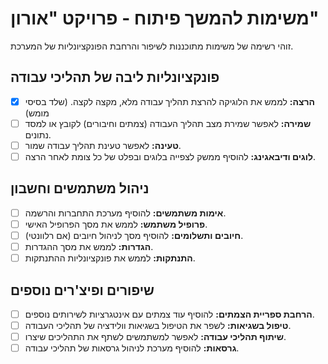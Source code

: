 # משימות להמשך פיתוח - פרויקט "אורון"

זוהי רשימה של משימות מתוכננות לשיפור והרחבת הפונקציונליות של המערכת.

## פונקציונליות ליבה של תהליכי עבודה
- [x] **הרצה:** לממש את הלוגיקה להרצת תהליך עבודה מלא, מקצה לקצה. (שלד בסיסי מומש)
- [ ] **שמירה:** לאפשר שמירת מצב תהליך העבודה (צמתים וחיבורים) לקובץ או למסד נתונים.
- [ ] **טעינה:** לאפשר טעינת תהליך עבודה שמור.
- [ ] **לוגים ודיבאגינג:** להוסיף ממשק לצפייה בלוגים ובפלט של כל צומת לאחר הרצה.

## ניהול משתמשים וחשבון
- [ ] **אימות משתמשים:** להוסיף מערכת התחברות והרשמה.
- [ ] **פרופיל משתמש:** לממש את מסך הפרופיל האישי.
- [ ] **חיובים ותשלומים:** להוסיף מסך לניהול חיובים (אם רלוונטי).
- [ ] **הגדרות:** לממש את מסך ההגדרות.
- [ ] **התנתקות:** לממש את פונקציונליות ההתנתקות.

## שיפורים ופיצ'רים נוספים
- [ ] **הרחבת ספריית הצמתים:** להוסיף עוד צמתים עם אינטגרציות לשירותים נוספים.
- [ ] **טיפול בשגיאות:** לשפר את הטיפול בשגיאות וולידציה של תהליכי העבודה.
- [ ] **שיתוף תהליכי עבודה:** לאפשר למשתמשים לשתף את התהליכים שיצרו.
- [ ] **גרסאות:** להוסיף מערכת לניהול גרסאות של תהליכי עבודה.
